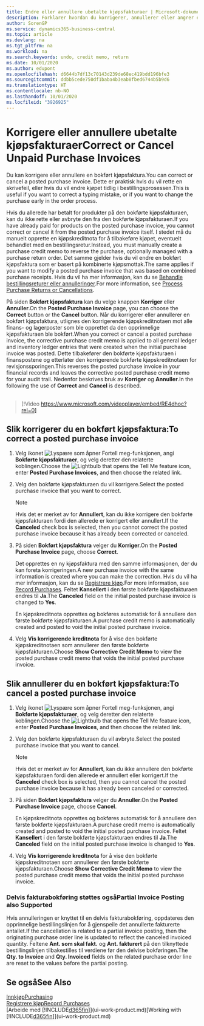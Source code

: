 ```yaml
---
title: Endre eller annullere ubetalte kjøpsfakturaer | Microsoft-dokumentasjon
description: Forklarer hvordan du korrigerer, annullerer eller angrer en bokført kjøpsfaktura og oppretter en kjøpskreditnota automatisk.
author: SorenGP
ms.service: dynamics365-business-central
ms.topic: article
ms.devlang: na
ms.tgt_pltfrm: na
ms.workload: na
ms.search.keywords: undo, credit memo, return
ms.date: 10/01/2020
ms.author: edupont
ms.openlocfilehash: d6644b7df13c70143d239de68ec419bdd196bfe3
ms.sourcegitcommit: ddbb5cede750df1baba4b3eab8fbed6744b5b9d6
ms.translationtype: HT
ms.contentlocale: nb-NO
ms.lasthandoff: 10/01/2020
ms.locfileid: "3926925"
---
```

# <a name="correct-or-cancel-unpaid-purchase-invoices"></a><span data-ttu-id="62afa-103">Korrigere eller annullere ubetalte kjøpsfakturaer</span><span class="sxs-lookup"><span data-stu-id="62afa-103">Correct or Cancel Unpaid Purchase Invoices</span></span>

<span data-ttu-id="62afa-104">Du kan korrigere eller annullere en bokført kjøpsfaktura.</span><span class="sxs-lookup"><span data-stu-id="62afa-104">You can correct or cancel a posted purchase invoice.</span></span> <span data-ttu-id="62afa-105">Dette er praktisk hvis du vil rette en skrivefeil, eller hvis du vil endre kjøpet tidlig i bestillingsprosessen.</span><span class="sxs-lookup"><span data-stu-id="62afa-105">This is useful if you want to correct a typing mistake, or if you want to change the purchase early in the order process.</span></span>

<span data-ttu-id="62afa-106">Hvis du allerede har betalt for produkter på den bokførte kjøpsfakturaen, kan du ikke rette eller avbryte den fra den bokførte kjøpsfakturaen.</span><span class="sxs-lookup"><span data-stu-id="62afa-106">If you have already paid for products on the posted purchase invoice, you cannot correct or cancel it from the posted purchase invoice itself.</span></span> <span data-ttu-id="62afa-107">I stedet må du manuelt opprette en kjøpskreditnota for å tilbakeføre kjøpet, eventuelt behandlet med en bestillingsretur.</span><span class="sxs-lookup"><span data-stu-id="62afa-107">Instead, you must manually create a purchase credit memo to reverse the purchase, optionally managed with a purchase return order.</span></span> <span data-ttu-id="62afa-108">Det samme gjelder hvis du vil endre en bokført kjøpsfaktura som er basert på kombinerte kjøpsmottak.</span><span class="sxs-lookup"><span data-stu-id="62afa-108">The same applies if you want to modify a posted purchase invoice that was based on combined purchase receipts.</span></span> <span data-ttu-id="62afa-109">Hvis du vil ha mer informasjon, kan du se [Behandle bestillingsreturer eller annulleringer](purchasing-how-process-purchase-returns-cancellations.md).</span><span class="sxs-lookup"><span data-stu-id="62afa-109">For more information, see [Process Purchase Returns or Cancellations](purchasing-how-process-purchase-returns-cancellations.md).</span></span>

<span data-ttu-id="62afa-110">På siden **Bokført kjøpsfaktura** kan du velge knappen **Korriger** eller **Annuller**.</span><span class="sxs-lookup"><span data-stu-id="62afa-110">On the **Posted Purchase Invoice** page, you can choose the **Correct** button or the **Cancel** button.</span></span> <span data-ttu-id="62afa-111">Når du korrigerer eller annullerer en bokført kjøpsfaktura, utlignes den korrigerende kjøpskreditnotaen mot alle finans- og lagerposter som ble opprettet da den opprinnelige kjøpsfakturaen ble bokført.</span><span class="sxs-lookup"><span data-stu-id="62afa-111">When you correct or cancel a posted purchase invoice, the corrective purchase credit memo is applied to all general ledger and inventory ledger entries that were created when the initial purchase invoice was posted.</span></span> <span data-ttu-id="62afa-112">Dette tilbakefører den bokførte kjøpsfakturaen i finanspostene og etterlater den korrigerende bokførte kjøpskreditnotaen for revisjonssporingen.</span><span class="sxs-lookup"><span data-stu-id="62afa-112">This reverses the posted purchase invoice in your financial records and leaves the corrective posted purchase credit memo for your audit trail.</span></span> <span data-ttu-id="62afa-113">Nedenfor beskrives bruk av **Korriger** og **Annuller**.</span><span class="sxs-lookup"><span data-stu-id="62afa-113">In the following the use of **Correct** and **Cancel** is described.</span></span>
<br><br>
> [!Video https://www.microsoft.com/videoplayer/embed/RE4dhoc?rel=0]

## <a name="to-correct-a-posted-purchase-invoice"></a><span data-ttu-id="62afa-114">Slik korrigerer du en bokført kjøpsfaktura:</span><span class="sxs-lookup"><span data-stu-id="62afa-114">To correct a posted purchase invoice</span></span>
1. <span data-ttu-id="62afa-115">Velg ikonet ![Lyspære som åpner Fortell meg-funksjonen](media/ui-search/search_small.png "Fortell hva du vil gjøre"), angi **Bokførte kjøpsfakturaer**, og velg deretter den relaterte koblingen.</span><span class="sxs-lookup"><span data-stu-id="62afa-115">Choose the ![Lightbulb that opens the Tell Me feature](media/ui-search/search_small.png "Tell me what you want to do") icon, enter **Posted Purchase Invoices**, and then choose the related link.</span></span>  
2. <span data-ttu-id="62afa-116">Velg den bokførte kjøpsfakturaen du vil korrigere.</span><span class="sxs-lookup"><span data-stu-id="62afa-116">Select the posted purchase invoice that you want to correct.</span></span>  

    > [!NOTE]  
    >   <span data-ttu-id="62afa-117">Hvis det er merket av for **Annullert**, kan du ikke korrigere den bokførte kjøpsfakturaen fordi den allerede er korrigert eller annullert.</span><span class="sxs-lookup"><span data-stu-id="62afa-117">If the **Canceled** check box is selected, then you cannot correct the posted purchase invoice because it has already been corrected or canceled.</span></span>
3. <span data-ttu-id="62afa-118">På siden **Bokført kjøpsfaktura** velger du **Korriger**.</span><span class="sxs-lookup"><span data-stu-id="62afa-118">On the **Posted Purchase Invoice** page, choose **Correct**.</span></span>

    <span data-ttu-id="62afa-119">Det opprettes en ny kjøpsfaktura med den samme informasjonen, der du kan foreta korrigeringen.</span><span class="sxs-lookup"><span data-stu-id="62afa-119">A new purchase invoice with the same information is created where you can make the correction.</span></span> <span data-ttu-id="62afa-120">Hvis du vil ha mer informasjon, kan du se [Registrere kjøp](purchasing-how-record-purchases.md).</span><span class="sxs-lookup"><span data-stu-id="62afa-120">For more information, see [Record Purchases](purchasing-how-record-purchases.md).</span></span> <span data-ttu-id="62afa-121">Feltet **Kansellert** i den første bokførte kjøpsfakturaen endres til **Ja**.</span><span class="sxs-lookup"><span data-stu-id="62afa-121">The **Canceled** field on the initial posted purchase invoice is changed to **Yes**.</span></span>

    <span data-ttu-id="62afa-122">En kjøpskreditnota opprettes og bokføres automatisk for å annullere den første bokførte kjøpsfakturaen.</span><span class="sxs-lookup"><span data-stu-id="62afa-122">A purchase credit memo is automatically created and posted to void the initial posted purchase invoice.</span></span>
4. <span data-ttu-id="62afa-123">Velg **Vis korrigerende kreditnota** for å vise den bokførte kjøpskreditnotaen som annullerer den første bokførte kjøpsfakturaen.</span><span class="sxs-lookup"><span data-stu-id="62afa-123">Choose **Show Corrective Credit Memo** to view the posted purchase credit memo that voids the initial posted purchase invoice.</span></span>

## <a name="to-cancel-a-posted-purchase-invoice"></a><span data-ttu-id="62afa-124">Slik annullerer du en bokført kjøpsfaktura:</span><span class="sxs-lookup"><span data-stu-id="62afa-124">To cancel a posted purchase invoice</span></span>
1. <span data-ttu-id="62afa-125">Velg ikonet ![Lyspære som åpner Fortell meg-funksjonen](media/ui-search/search_small.png "Fortell hva du vil gjøre"), angi **Bokførte kjøpsfakturaer**, og velg deretter den relaterte koblingen.</span><span class="sxs-lookup"><span data-stu-id="62afa-125">Choose the ![Lightbulb that opens the Tell Me feature](media/ui-search/search_small.png "Tell me what you want to do") icon, enter **Posted Purchase Invoices**, and then choose the related link.</span></span>  
2. <span data-ttu-id="62afa-126">Velg den bokførte kjøpsfakturaen du vil avbryte.</span><span class="sxs-lookup"><span data-stu-id="62afa-126">Select the posted purchase invoice that you want to cancel.</span></span>

    > [!NOTE]  
    >   <span data-ttu-id="62afa-127">Hvis det er merket av for **Annullert**, kan du ikke annullere den bokførte kjøpsfakturaen fordi den allerede er annullert eller korrigert.</span><span class="sxs-lookup"><span data-stu-id="62afa-127">If the **Canceled** check box is selected, then you cannot cancel the posted purchase invoice because it has already been canceled or corrected.</span></span>
3. <span data-ttu-id="62afa-128">På siden **Bokført kjøpsfaktura** velger du **Annuller**.</span><span class="sxs-lookup"><span data-stu-id="62afa-128">On the **Posted Purchase Invoice** page, choose **Cancel**.</span></span>

    <span data-ttu-id="62afa-129">En kjøpskreditnota opprettes og bokføres automatisk for å annullere den første bokførte kjøpsfakturaen.</span><span class="sxs-lookup"><span data-stu-id="62afa-129">A purchase credit memo is automatically created and posted to void the initial posted purchase invoice.</span></span> <span data-ttu-id="62afa-130">Feltet **Kansellert** i den første bokførte kjøpsfakturaen endres til **Ja**.</span><span class="sxs-lookup"><span data-stu-id="62afa-130">The **Canceled** field on the initial posted purchase invoice is changed to **Yes**.</span></span>
4. <span data-ttu-id="62afa-131">Velg **Vis korrigerende kreditnota** for å vise den bokførte kjøpskreditnotaen som annullerer den første bokførte kjøpsfakturaen.</span><span class="sxs-lookup"><span data-stu-id="62afa-131">Choose **Show Corrective Credit Memo** to view the posted purchase credit memo that voids the initial posted purchase invoice.</span></span>

### <a name="partial-invoice-posting-also-supported"></a><span data-ttu-id="62afa-132">Delvis fakturabokføring støttes også</span><span class="sxs-lookup"><span data-stu-id="62afa-132">Partial Invoice Posting also Supported</span></span>
<span data-ttu-id="62afa-133">Hvis annulleringen er knyttet til en delvis fakturabokføring, oppdateres den opprinnelige bestillingslinjen for å gjenspeile det annullerte fakturerte antallet.</span><span class="sxs-lookup"><span data-stu-id="62afa-133">If the cancellation is related to a partial invoice posting, then the originating purchase order line is updated to reflect the canceled invoiced quantity.</span></span> <span data-ttu-id="62afa-134">Feltene **Ant. som skal fakt.** og **Ant. fakturert** på den tilknyttede bestillingslinjen tilbakestilles til verdiene før den delvise bokføringen.</span><span class="sxs-lookup"><span data-stu-id="62afa-134">The **Qty. to Invoice** and **Qty. Invoiced** fields on the related purchase order line are reset to the values before the partial posting.</span></span>

## <a name="see-also"></a><span data-ttu-id="62afa-135">Se også</span><span class="sxs-lookup"><span data-stu-id="62afa-135">See Also</span></span>
[<span data-ttu-id="62afa-136">Innkjøp</span><span class="sxs-lookup"><span data-stu-id="62afa-136">Purchasing</span></span>](purchasing-manage-purchasing.md)  
[<span data-ttu-id="62afa-137">Registrere kjøp</span><span class="sxs-lookup"><span data-stu-id="62afa-137">Record Purchases</span></span>](purchasing-how-record-purchases.md)  
<span data-ttu-id="62afa-138">[Arbeide med [!INCLUDE[d365fin](includes/d365fin_md.md)]](ui-work-product.md)</span><span class="sxs-lookup"><span data-stu-id="62afa-138">[Working with [!INCLUDE[d365fin](includes/d365fin_md.md)]](ui-work-product.md)</span></span>
